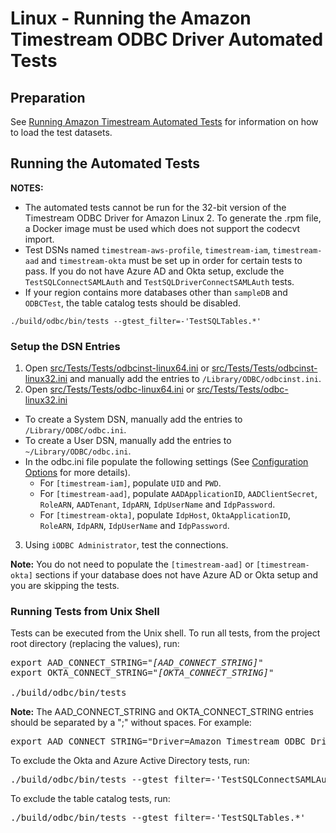 # Linux - Running the Amazon Timestream ODBC Driver Automated Tests

## Preparation

See [Running Amazon Timestream Automated Tests](./run_tests.md) for information on how to load the test datasets.

## Running the Automated Tests

**NOTES:**

* The automated tests cannot be run for the 32-bit version of the Timestream ODBC Driver for Amazon Linux 2. To generate the .rpm file, a Docker image must be used which does not support the codecvt import.
* Test DSNs named `timestream-aws-profile`,  `timestream-iam`,  `timestream-aad` and `timestream-okta` must be set up in order for certain tests to pass. If you do not have Azure AD and Okta setup, exclude the `TestSQLConnectSAMLAuth` and `TestSQLDriverConnectSAMLAuth` tests.
* If your region contains more databases other than `sampleDB` and `ODBCTest`, the table catalog tests should be disabled.
```
./build/odbc/bin/tests --gtest_filter=-'TestSQLTables.*'
```

### Setup the DSN Entries

1. Open [src/Tests/Tests/odbcinst-linux64.ini](../../src/Tests/Tests/odbcinst-linux64.ini) or [src/Tests/Tests/odbcinst-linux32.ini](../../src/Tests/Tests/odbcinst-linux32.ini) and manually add the entries to `/Library/ODBC/odbcinst.ini`.
2. Open [src/Tests/Tests/odbc-linux64.ini](../../src/Tests/Tests/odbc-linux64.ini) or [src/Tests/Tests/odbc-linux32.ini](../../src/Tests/Tests/odbc-linux32.ini)
 * To create a System DSN, manually add the entries to `/Library/ODBC/odbc.ini`. 
 * To create a User DSN, manually add the entries to `~/Library/ODBC/odbc.ini`.
 * In the odbc.ini file populate the following settings (See [Configuration Options](../user/configuration_options.md) for more details).
    * For `[timestream-iam]`, populate `UID` and `PWD`.
    * For `[timestream-aad]`, populate `AADApplicationID`, `AADClientSecret`, `RoleARN`, `AADTenant`, `IdpARN`, `IdpUserName` and `IdpPassword`.
    * For `[timestream-okta]`, populate `IdpHost`, `OktaApplicationID`, `RoleARN`, `IdpARN`, `IdpUserName` and `IdpPassword`.
3. Using `iODBC Administrator`, test the connections.

**Note:** You do not need to populate the `[timestream-aad]` or `[timestream-okta]` sections if your database does not have Azure AD or Okta setup and you are skipping the tests.

### Running Tests from Unix Shell
Tests can be executed from the Unix shell. To run all tests, from the project root directory (replacing the values), run:

<pre>
export AAD_CONNECT_STRING="<i>[AAD_CONNECT_STRING]</i>"
export OKTA_CONNECT_STRING="<i>[OKTA_CONNECT_STRING]</i>"

./build/odbc/bin/tests
</pre>

**Note:** The AAD_CONNECT_STRING and OKTA_CONNECT_STRING entries should be separated by a ";" without spaces. For example:

<pre>
export AAD_CONNECT_STRING="Driver=Amazon Timestream ODBC Driver;Region=us-east-1;Auth=AAD;IdpName=AzureAD;AADApplicationID=<i>xxx</i>;AADClientSecret=<i>xxx</i>;RoleARN=<i>xxx</i>;AADTenant=<i>xxx</i>;IdpARN=<i>xxx</i>;IdpUserName=<i>xxx</i>;IdpPassword=<i>xxx</i>"
</pre>

To exclude the Okta and Azure Active Directory tests, run:

<pre>
./build/odbc/bin/tests --gtest_filter=-'TestSQLConnectSAMLAuth.*':'TestSQLDriverConnectSAMLAuth.*'
</pre>

To exclude the table catalog tests, run:

<pre>
./build/odbc/bin/tests --gtest_filter=-'TestSQLTables.*'
</pre>
